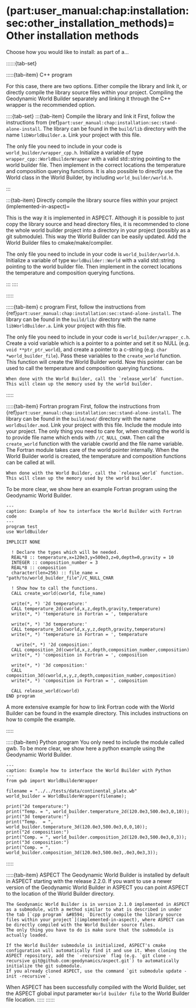 (part:user_manual:chap:installation:sec:other_installation_methods)=
Other installation methods
=======

Choose how you would like to install: as part of a...

::::::{tab-set}

:::::{tab-item} C++ program

For this case, there are two options. Either compile the library and link it, or directly compile the library source files within your project. Compiling the Geodynamic World Builder separately and linking it through the C++ wrapper is the recommended option.

::::{tab-set}
:::{tab-item} Compile the library and link it
First, follow the instructions from {ref}`part:user_manual:chap:installation:sec:stand-alone-install`.
The library can be found in the `build/lib` directory with the name `libWorldBuilder.a`.
Link your project with this file.

The only file you need to include in your code is `world_builder/wrapper_cpp.h`. Initialize a variable of type `wrapper_cpp::WorldBuilderWrapper` with a valid std::string pointing to the world builder file. Then implement in the correct locations the temperature and composition querying functions. It is also possible to directly use the World class in the World Builder, by including `world_builder/world.h`.

:::

:::{tab-item} Directly compile the library source files within your project
(implemented-in-aspect)=

This is the way it is implemented in ASPECT.
Although it is possible to just copy the library source and head directory files, it is recommended to clone the whole world builder project into a directory in your project (possibly as a git submodule).
This way the World Builder can be easily updated. Add the World Builder files to cmake/make/compiler.

The only file you need to include in your code is `world_builder/world.h`.
Initialize a variable of type `WorldBuilder::World` with a valid std::string pointing to the world builder file.
Then implement in the correct locations the temperature and composition querying functions.

:::
::::

:::::

:::::{tab-item} c program
First, follow the instructions from {ref}`part:user_manual:chap:installation:sec:stand-alone-install`. The library can be found in the `build/lib/` directory with the name `libWorldBuilder.a`. Link your project with this file.

The only file you need to include in your code is `world_builder/wrapper_c.h`.
Create a void variable which is a pointer to a pointer and set it so NULL (e.g. `void **ptr_ptr_world`), and create a pointer to a c-string (e.g. `char *world_builder_file`).
Pass these variables to the `create_world` function.
This function will create the World Builder world.
Now this pointer can be used to call the temperature and composition querying functions.

```{important}
When done with the World Builder, call the `release_world` function.
This will clean up the memory used by the world builder.
```

:::::

:::::{tab-item} Fortran program
First, follow the instructions from {ref}`part:user_manual:chap:installation:sec:stand-alone-install`.
The library can be found in the `build/mod/` directory with the name `worldbuilder.mod`.
Link your project with this file.
Include the module into your project. The only thing you need to care for, when creating the world is to provide file name which ends with `//C_NULL_CHAR`.
Then call the `create_world` function with the variable cworld and the file name variable.
The Fortran module takes care of the world pointer internally.
When the World Builder world is created, the temperature and composition functions can be called at will.

```{important}
When done with the World Builder, call the `release_world` function.
This will clean up the memory used by the world builder.
```

To be more clear, we show here an example Fortran program using the Geodynamic World Builder.

```{code-block} console
---
caption: Example of how to interface the World Builder with Fortran code
---
program test
use WorldBuilder

IMPLICIT NONE

  ! Declare the types which will be needed.
  REAL*8 :: temperature,x=120e3,y=500e3,z=0,depth=0,gravity = 10
  INTEGER :: composition_number = 3
  REAL*8 :: composition
  character(len=256) :: file_name = "path/to/world_builder_file"//C_NULL_CHAR

  ! Show how to call the functions.
  CALL create_world(cworld, file_name)

  write(*, *) '2d temperature:'
  CALL temperature_2d(cworld,x,z,depth,gravity,temperature)
  write(*, *) 'temperature in Fortran = ', temperature

  write(*, *) '3d temperature:'
  CALL temperature_3d(cworld,x,y,z,depth,gravity,temperature)
  write(*, *) 'temperature in Fortran = ', temperature

    write(*, *) '2d composition:'
  CALL composition_2d(cworld,x,z,depth,composition_number,composition)
  write(*, *) 'composition in Fortran = ', composition

  write(*, *) '3d composition:'
  CALL composition_3d(cworld,x,y,z,depth,composition_number,composition)
  write(*, *) 'composition in Fortran = ', composition

  CALL release_world(cworld)
END program
```

A more extensive example for how to link Fortran code with the World Builder can be found in the example directory.
This includes instructions on how to compile the example.

:::::

:::::{tab-item} Python program
You only need to include the module called gwb.
To be more clear, we show here a python example using the Geodynamic World Builder.
```{code-block} python
---
caption: Example how to interface the World Builder with Python
---
from gwb import WorldBuilderWrapper

filename = "../../tests/data/continental_plate.wb"
world_builder = WorldBuilderWrapper(filename);

print("2d temperature:")
print("Temp. = ", world_builder.temperature_2d(120.0e3,500.0e3,0,10));
print("3d temperature:")
print("Temp.  = ", world_builder.temperature_3d(120.0e3,500.0e3,0,0,10));
print("2d composition:")
print("Comp. = ", world_builder.composition_2d(120.0e3,500.0e3,0,3));
print("3d composition:")
print("Comp. = ", world_builder.composition_3d(120.0e3,500.0e3,.0e3,0e3,3));
```

:::::

:::::{tab-item} ASPECT
The Geodynamic World Builder is installed by default in ASPECT starting with the release 2.2.0. If you want to use a newer version of the Geodynamic World Builder in ASPECT you can point ASPECT to the location of the World Builder directory.

```{important}
The Geodynamic World Builder is in version 2.1.0 implemented in ASPECT as a submodule, with a method similar to what is described in under the tab [`cpp program` &#8594; `Directly compile the library source files within your project`](implemented-in-aspect), where ASPECT can be directly compiled with the World Builder source files.
The only thing you have to do is make sure that the submodule is actually loaded.

If the World Builder submodule is initialized, ASPECT's cmake configuration will automatically find it and use it. When cloning the ASPECT repository, add the `-recursive` flag (e.g. `git clone -recursive git@github.com:geodynamics/aspect.git`) to automatically initialize the git submodule.
If you already cloned ASPECT, use the command `git submodule update -init -recursive`.
```

When ASPECT has been successfully compiled with the World Builder, set the ASPECT global input parameter `World builder file` to the World Builder file location.
:::::
::::::
